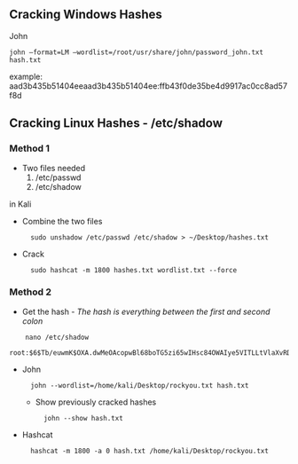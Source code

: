 ## Cracking Windows Hashes

John


	john –format=LM –wordlist=/root/usr/share/john/password_john.txt hash.txt

example:
	aad3b435b51404eeaad3b435b51404ee:ffb43f0de35be4d9917ac0cc8ad57f8d
	
	
	
## Cracking Linux Hashes - /etc/shadow


### Method 1

-  Two files needed
	1. /etc/passwd
	2. /etc/shadow

in Kali

- Combine the two files
	
		sudo unshadow /etc/passwd /etc/shadow > ~/Desktop/hashes.txt
		
- Crack

		sudo hashcat -m 1800 hashes.txt wordlist.txt --force

### Method 2

- Get the hash - *The hash is everything between the first and second colon*


```
	nano /etc/shadow
	root:$6$Tb/euwmK$OXA.dwMeOAcopwBl68boTG5zi65wIHsc84OWAIye5VITLLtVlaXvRDJXET..it8r.jbrlpfZeMdwD3B0fGxJI0:17298:0:99999:7:::
```

	
- John

		john --wordlist=/home/kali/Desktop/rockyou.txt hash.txt  
	
	- Show previously cracked hashes

			john --show hash.txt
			
- Hashcat
	
		hashcat -m 1800 -a 0 hash.txt /home/kali/Desktop/rockyou.txt
	

